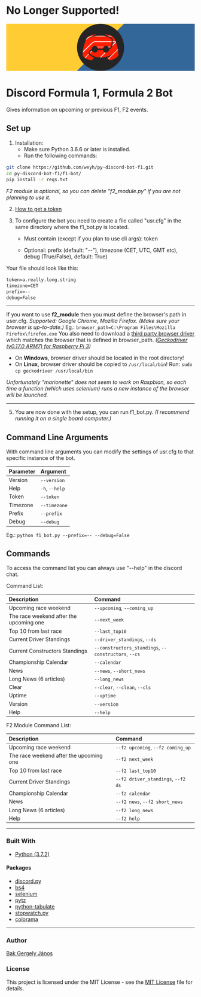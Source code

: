 ﻿# No Longer Supported!

![bot logo](logo.png)

# Discord Formula 1, Formula 2 Bot

Gives information on upcoming or previous F1, F2 events. 

## Set up

1. Installation:
	- Make sure Python 3.6.6 or later is installed.
	- Run the following commands:
```bash
git clone https://github.com/weyh/py-discord-bot-f1.git
cd py-discord-bot-f1/f1-bot/
pip install -r reqs.txt
```

*F2 module is optional, so you can delete "f2_module.py" if you are not planning to use it.*


2. [How to get a token](https://youtu.be/nW8c7vT6Hl4?t=289)

4. To configure the bot you need to create a file called "usr.cfg" in the same directory where the f1_bot.py is located. 

	- Must contain (except if you plan to use cli args): token

	- Optional: prefix (default: "--"), timezone (CET, UTC, GMT etc), debug (True/False), default: True)

Your file should look like this:

```
token=a.really.long.string
timezone=CET
prefix=--
debug=False
```

---

If you want to use **f2_module** then you must define the browser's path in user.cfg. *Supported: Google Chrome, Mozilla Firefox. (Make sure your browser is up-to-date.)*
Eg.: `browser_path=C:\Program Files\Mozilla Firefox\firefox.exe`
You also need to download a [third party browser driver](https://www.seleniumhq.org/download/) which matches the browser that is defined in browser_path. *([Geckodriver (v0.17.0 ARM7) for Raspberry Pi 3](https://www.github.com/mozilla/geckodriver/releases/download/v0.17.0/geckodriver-v0.17.0-arm7hf.tar.gz))*

- On **Windows**, browser driver should be located in the root directory!
- On **Linux**, browser driver should be copied to `/usr/local/bin`!
Run: `sudo cp geckodriver /usr/local/bin`

*Unfortunately "marionette" does not seem to work on Raspbian, so each time a function (which uses selenium) runs a new instance of the browser will be launched.*

---

5. You are now done with the setup, you can run f1_bot.py. *(I recommend running it on a single board computer.)*

## Command Line Arguments

With command line arguments you can modify the settings of usr.cfg to that specific instance of the bot.

| Parameter | Argument |
| :--- | :--- |
| Version | `--version` |
| Help | `-h`, `--help` |
| Token | `--token` |
| Timezone | `--timezone` |
| Prefix | `--prefix` |
| Debug | `--debug` |

Eg.: `python f1_bot.py --prefix=-- --debug=False`

## Commands

To access the command list you can always use "--help" in the discord chat.

Command List:

| Description | Command |
| :--- | :--- |
| Upcoming race weekend | `--upcoming`, `--coming_up` |
| The race weekend after the upcoming one | `--next_week` |
| Top 10 from last race | `--last_top10` |
| Current Driver Standings | `--driver_standings`, `--ds` |
| Current Constructors Standings | `--constructors_standings`, `--constructors`, `--cs` |
| Championship Calendar | `--calendar` |
| News | `--news`, `--short_news` |
| Long News (6 articles) | `--long_news` |
| Clear | `--clear`, `--clean`, `--cls` |
| Uptime | `--uptime` |
| Version | `--version` |
| Help | `--help` |

F2 Module Command List:

| Description | Command |
| :--- | :--- |
| Upcoming race weekend | `--f2 upcoming`, `--f2 coming_up` |
| The race weekend after the upcoming one | `--f2 next_week` |
| Top 10 from last race | `--f2 last_top10` |
| Current Driver Standings | `--f2 driver_standings`, `--f2 ds` |
| Championship Calendar | `--f2 calendar` |
| News | `--f2 news`, `--f2 short_news` |
| Long News (6 articles) | `--f2 long_news` |
| Help | `--f2 help` |

---

### Built With

- [Python (3.7.2)](https://www.python.org)

#### Packages

* [discord.py](https://github.com/Rapptz/discord.py)
* [bs4](https://www.crummy.com/software/BeautifulSoup/bs4/doc/)
* [selenium](https://www.seleniumhq.org)
* [pytz](https://pypi.org/project/pytz/)
* [python-tabulate](https://github.com/gregbanks/python-tabulate)
* [stopwatch.py](https://pypi.org/project/stopwatch.py/)
* [colorama](https://github.com/tartley/colorama)

---

### Author

[Bak Gergely János](https://github.com/weyh)

### License
This project is licensed under the MIT License - see the [MIT License](LICENSE) file for details.